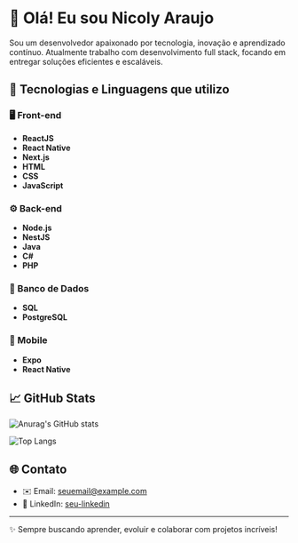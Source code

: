 # 👋 Olá! Eu sou Nicoly Araujo

Sou um desenvolvedor apaixonado por tecnologia, inovação e aprendizado contínuo. Atualmente trabalho com desenvolvimento full stack, focando em entregar soluções eficientes e escaláveis.

## 🚀 Tecnologias e Linguagens que utilizo

### 🖥️ Front-end
- **ReactJS**
- **React Native**
- **Next.js**
- **HTML**
- **CSS**
- **JavaScript**

### ⚙️ Back-end
- **Node.js**
- **NestJS**
- **Java**
- **C#**
- **PHP**

### 💾 Banco de Dados
- **SQL**
- **PostgreSQL**

### 📱 Mobile
- **Expo**
- **React Native**

## 📈 GitHub Stats

![Anurag's GitHub stats](https://github-readme-stats.vercel.app/api?username=SEU_USUARIO&show_icons=true&theme=tokyonight)

![Top Langs](https://github-readme-stats.vercel.app/api/top-langs/?username=SEU_USUARIO&layout=compact&theme=tokyonight)

## 🌐 Contato
- ✉️ Email: seuemail@example.com  
- 💼 LinkedIn: [seu-linkedin](https://linkedin.com/in/seu-usuario)

---

✨ Sempre buscando aprender, evoluir e colaborar com projetos incríveis!


